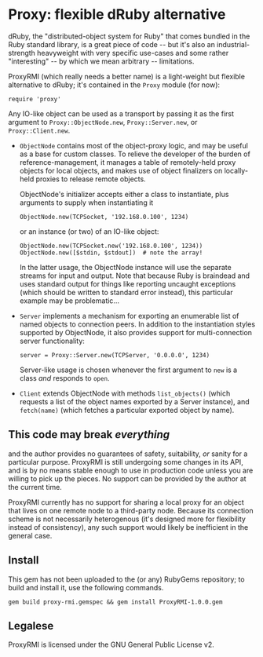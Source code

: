 Proxy: flexible dRuby alternative
===

dRuby, the "distributed-object system for Ruby" that comes bundled in the Ruby
standard library, is a great piece of code -- but it's also an
industrial-strength heavyweight with very specific use-cases and some rather
"interesting" -- by which we mean arbitrary -- limitations.

ProxyRMI (which really needs a better name) is a light-weight but flexible
alternative to dRuby; it's contained in the `Proxy` module (for now):

    require 'proxy'

Any IO-like object can be used as a transport by passing it as the first
argument to `Proxy::ObjectNode.new`, `Proxy::Server.new`, or
`Proxy::Client.new`.

  * `ObjectNode` contains most of the object-proxy logic, and may be useful as
    a base for custom classes.  To relieve the developer of the burden of
    reference-management, it manages a table of remotely-held proxy objects for
    local objects, and makes use of object finalizers on locally-held proxies
    to release remote objects.

    ObjectNode's initializer accepts either a class to instantiate, plus
    arguments to supply when instantiating it

        ObjectNode.new(TCPSocket, '192.168.0.100', 1234)

    or an instance (or two) of an IO-like object:

        ObjectNode.new(TCPSocket.new('192.168.0.100', 1234))
        ObjectNode.new([$stdin, $stdout])  # note the array!

    In the latter usage, the ObjectNode instance will use the separate streams
    for input and output.  Note that because Ruby is braindead and uses
    standard output for things like reporting uncaught exceptions (which should
    be written to standard error instead), this particular example may be
    problematic...
  * `Server` implements a mechanism for exporting an enumerable list of named
    objects to connection peers.  In addition to the instantiation styles
    supported by ObjectNode, it also provides support for multi-connection
    server functionality:

        server = Proxy::Server.new(TCPServer, '0.0.0.0', 1234)

    Server-like usage is chosen whenever the first argument to `new` is a class
    _and_ responds to `open`.
  * `Client` extends ObjectNode with methods `list_objects()` (which requests a
    list of the object names exported by a Server instance), and `fetch(name)`
    (which fetches a particular exported object by name).


This code may break _everything_
---

and the author provides no guarantees of safety, suitability, _or_ sanity for a
particular purpose.  ProxyRMI is still undergoing some changes in its API, and
is by no means stable enough to use in production code unless you are willing
to pick up the pieces.  No support can be provided by the author at the current
time.

ProxyRMI currently has no support for sharing a local proxy for an object that
lives on one remote node to a third-party node.  Because its connection scheme
is not necessarily heterogenous (it's designed more for flexibility instead of
consistency), any such support would likely be inefficient in the general case.


Install
---

This gem has not been uploaded to the (or any) RubyGems repository; to build
and install it, use the following commands.

    gem build proxy-rmi.gemspec && gem install ProxyRMI-1.0.0.gem


Legalese
---
ProxyRMI is licensed under the GNU General Public License v2.
